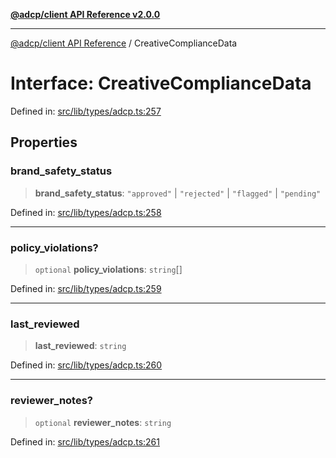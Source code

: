 [**@adcp/client API Reference v2.0.0**](../README.md)

***

[@adcp/client API Reference](../README.md) / CreativeComplianceData

# Interface: CreativeComplianceData

Defined in: [src/lib/types/adcp.ts:257](https://github.com/adcontextprotocol/adcp-client/blob/add23254eadaef025ae9fbe49b40948f459b98ff/src/lib/types/adcp.ts#L257)

## Properties

### brand\_safety\_status

> **brand\_safety\_status**: `"approved"` \| `"rejected"` \| `"flagged"` \| `"pending"`

Defined in: [src/lib/types/adcp.ts:258](https://github.com/adcontextprotocol/adcp-client/blob/add23254eadaef025ae9fbe49b40948f459b98ff/src/lib/types/adcp.ts#L258)

***

### policy\_violations?

> `optional` **policy\_violations**: `string`[]

Defined in: [src/lib/types/adcp.ts:259](https://github.com/adcontextprotocol/adcp-client/blob/add23254eadaef025ae9fbe49b40948f459b98ff/src/lib/types/adcp.ts#L259)

***

### last\_reviewed

> **last\_reviewed**: `string`

Defined in: [src/lib/types/adcp.ts:260](https://github.com/adcontextprotocol/adcp-client/blob/add23254eadaef025ae9fbe49b40948f459b98ff/src/lib/types/adcp.ts#L260)

***

### reviewer\_notes?

> `optional` **reviewer\_notes**: `string`

Defined in: [src/lib/types/adcp.ts:261](https://github.com/adcontextprotocol/adcp-client/blob/add23254eadaef025ae9fbe49b40948f459b98ff/src/lib/types/adcp.ts#L261)
